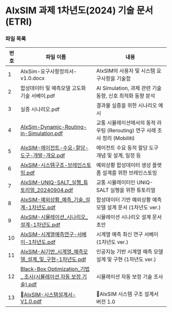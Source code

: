 # AIxSIM 과제 1차년도(2024) 기술 문서 (ETRI)

### 파일 목록
번호 | 파일 이름 | 내용
--- | ------------ | -------------
1 | AIxSim-요구사항정의서-v1.0.docx | AIxSIM의 사용자 및 시스템 요구사항을 기술함 
2 | 합성데이터 및 예측모델 고도화 기술 서베이.pdf | AI Simulation, 과제 관련 기술동향, 신호 최적화 동향 분석
3 | 실증 시나리오.pdf | 결과물 실증을 위한 시나리오 예시
4 | [AIxSim-Dynamic-Routing-in-Simulation.pdf](./AIxSim-Dynamic-Routing-in-Simulation.pdf) | 교통 시뮬레이션에서의 동적 라우팅 (Rerouting) 연구 사례 조사 정리 (Mobiliti)
5 | [AIxSIM-에이전트-수요-할당-도구-개발-개요.pdf](./AIxSIM-에이전트-수요-할당-도구-개발-개요.pdf) | 에이전트 수요 동적 할당 도구 개념 및 설계, 일정 등
6 | [AIxSIM-시스템구조-브레인스토밍.pdf](./AIxSIM-시스템구조-브레인스토밍.pdf) | 예외상황 합성데이터 생성 플랫폼 설계를 위한 브레인스토밍
7 | [AIxSIM-UNIQ-SALT_실행_튜토리얼_20240904.pdf](./AIxSIM-UNIQ-SALT_실행_튜토리얼_20240904.pdf) | 교통 시뮬레이터인 UNIQ-SALT 실행을 위한 튜토리얼
8 | [AIxSIM-예외상황_예측_기술_설계-1차년도.pdf](./AIxSIM-예외상황_예측_기술_설계-1차년도.pdf) | 합성데이터 기반 예외상황 예측 모델 설계 문서 (1차년도 ver.)
9 | [AIxSIM-시뮬레이션_시나리오_설계-1차년도.pdf](./AIxSIM-시뮬레이션_시나리오_설계-1차년도.pdf) | 시뮬레이션 시나리오 설계 문서 초안
10 | [AIxSIM-시계열예측연구-서베이-1차년도.pdf](./AIxSIM-시계열예측연구-서베이-1차년도.pdf) | 시계열 예측 최신 연구 서베이 (1차년도 ver.)
11 | [AIxSIM-AI기반_시계열_예측모델_설계_및_구현-1차년도.pdf](./AIxSIM-AI기반_시계열_예측모델_설계_및_구현-1차년도.pdf) | 인공지능 기반 시계열 예측 모델 설계 및 구현 (1차년도 ver.)
12 | [Black-Box Optimization_기법_ 조사(시뮬레이션 자동 보정 기술).pdf](./Black-Box%20Optimization_%EA%B8%B0%EB%B2%95_%20%EC%A1%B0%EC%82%AC%28%EC%8B%9C%EB%AE%AC%EB%A0%88%EC%9D%B4%EC%85%98%20%EC%9E%90%EB%8F%99%20%EB%B3%B4%EC%A0%95%20%EA%B8%B0%EC%88%A0%29.pdf) | 시뮬레이션 자동 보정 기술 조사
13 | [AIxSIM-시스템설계서-V1.0.pdf](./AIxSIM-시스템설계서-V1.0.pdf) | AIxSIM 시스템 구조 설계서 버전 1.0
